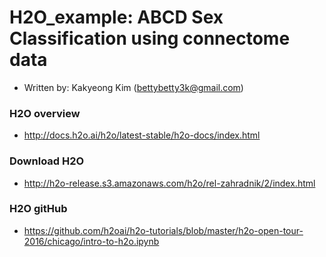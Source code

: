 # H2O_example: ABCD Sex Classification using connectome data
- Written by: Kakyeong Kim (bettybetty3k@gmail.com)

### H2O overview
- http://docs.h2o.ai/h2o/latest-stable/h2o-docs/index.html

### Download H2O
- http://h2o-release.s3.amazonaws.com/h2o/rel-zahradnik/2/index.html 

### H2O gitHub
- https://github.com/h2oai/h2o-tutorials/blob/master/h2o-open-tour-2016/chicago/intro-to-h2o.ipynb
